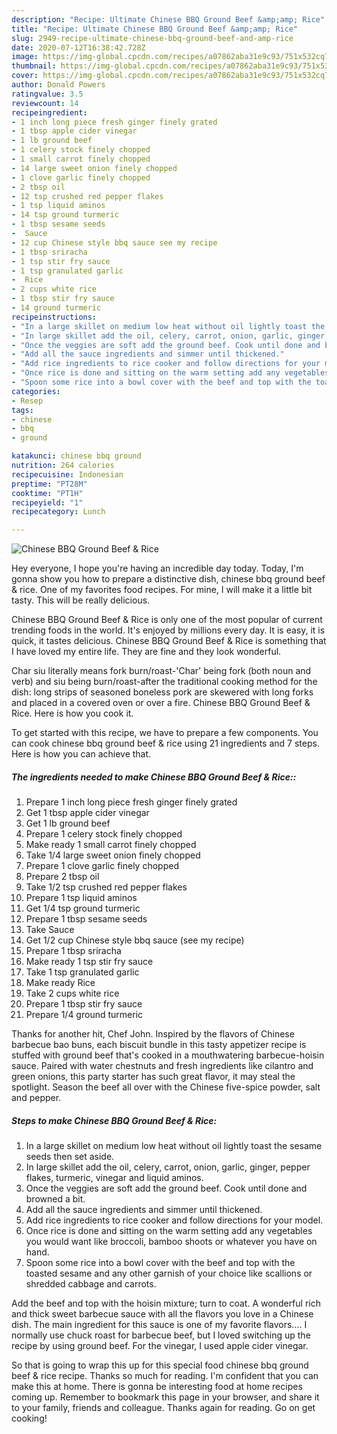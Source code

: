 ```yaml
---
description: "Recipe: Ultimate Chinese BBQ Ground Beef &amp;amp; Rice"
title: "Recipe: Ultimate Chinese BBQ Ground Beef &amp;amp; Rice"
slug: 2949-recipe-ultimate-chinese-bbq-ground-beef-and-amp-rice
date: 2020-07-12T16:38:42.728Z
image: https://img-global.cpcdn.com/recipes/a07862aba31e9c93/751x532cq70/chinese-bbq-ground-beef-rice-recipe-main-photo.jpg
thumbnail: https://img-global.cpcdn.com/recipes/a07862aba31e9c93/751x532cq70/chinese-bbq-ground-beef-rice-recipe-main-photo.jpg
cover: https://img-global.cpcdn.com/recipes/a07862aba31e9c93/751x532cq70/chinese-bbq-ground-beef-rice-recipe-main-photo.jpg
author: Donald Powers
ratingvalue: 3.5
reviewcount: 14
recipeingredient:
- 1 inch long piece fresh ginger finely grated
- 1 tbsp apple cider vinegar
- 1 lb ground beef
- 1 celery stock finely chopped
- 1 small carrot finely chopped
- 14 large sweet onion finely chopped
- 1 clove garlic finely chopped
- 2 tbsp oil
- 12 tsp crushed red pepper flakes
- 1 tsp liquid aminos
- 14 tsp ground turmeric
- 1 tbsp sesame seeds
-  Sauce
- 12 cup Chinese style bbq sauce see my recipe
- 1 tbsp sriracha
- 1 tsp stir fry sauce
- 1 tsp granulated garlic
-  Rice
- 2 cups white rice
- 1 tbsp stir fry sauce
- 14 ground turmeric
recipeinstructions:
- "In a large skillet on medium low heat without oil lightly toast the sesame seeds then set aside."
- "In large skillet add the oil, celery, carrot, onion, garlic, ginger, pepper flakes, turmeric, vinegar and liquid aminos."
- "Once the veggies are soft add the ground beef. Cook until done and browned a bit."
- "Add all the sauce ingredients and simmer until thickened."
- "Add rice ingredients to rice cooker and follow directions for your model."
- "Once rice is done and sitting on the warm setting add any vegetables you would want like broccoli, bamboo shoots or whatever you have on hand."
- "Spoon some rice into a bowl cover with the beef and top with the toasted sesame and any other garnish of your choice like scallions or shredded cabbage and carrots."
categories:
- Resep
tags:
- chinese
- bbq
- ground

katakunci: chinese bbq ground
nutrition: 264 calories
recipecuisine: Indonesian
preptime: "PT28M"
cooktime: "PT1H"
recipeyield: "1"
recipecategory: Lunch

---
```



![Chinese BBQ Ground Beef &amp; Rice](https://img-global.cpcdn.com/recipes/a07862aba31e9c93/751x532cq70/chinese-bbq-ground-beef-rice-recipe-main-photo.jpg)

Hey everyone, I hope you're having an incredible day today. Today, I'm gonna show you how to prepare a distinctive dish, chinese bbq ground beef &amp; rice. One of my favorites food recipes. For mine, I will make it a little bit tasty. This will be really delicious.

Chinese BBQ Ground Beef &amp; Rice is only one of the most popular of current trending foods in the world. It's enjoyed by millions every day. It is easy, it is quick, it tastes delicious. Chinese BBQ Ground Beef &amp; Rice is something that I have loved my entire life. They are fine and they look wonderful.

Char siu literally means fork burn/roast-&#39;Char&#39; being fork (both noun and verb) and siu being burn/roast-after the traditional cooking method for the dish: long strips of seasoned boneless pork are skewered with long forks and placed in a covered oven or over a fire. Chinese BBQ Ground Beef &amp; Rice. Here is how you cook it.


To get started with this recipe, we have to prepare a few components. You can cook chinese bbq ground beef &amp; rice using 21 ingredients and 7 steps. Here is how you can achieve that.

##### The ingredients needed to make Chinese BBQ Ground Beef &amp; Rice::

1. Prepare 1 inch long piece fresh ginger finely grated
1. Get 1 tbsp apple cider vinegar
1. Get 1 lb ground beef
1. Prepare 1 celery stock finely chopped
1. Make ready 1 small carrot finely chopped
1. Take 1/4 large sweet onion finely chopped
1. Prepare 1 clove garlic finely chopped
1. Prepare 2 tbsp oil
1. Take 1/2 tsp crushed red pepper flakes
1. Prepare 1 tsp liquid aminos
1. Get 1/4 tsp ground turmeric
1. Prepare 1 tbsp sesame seeds
1. Take  Sauce
1. Get 1/2 cup Chinese style bbq sauce (see my recipe)
1. Prepare 1 tbsp sriracha
1. Make ready 1 tsp stir fry sauce
1. Take 1 tsp granulated garlic
1. Make ready  Rice
1. Take 2 cups white rice
1. Prepare 1 tbsp stir fry sauce
1. Prepare 1/4 ground turmeric


Thanks for another hit, Chef John. Inspired by the flavors of Chinese barbecue bao buns, each biscuit bundle in this tasty appetizer recipe is stuffed with ground beef that&#39;s cooked in a mouthwatering barbecue-hoisin sauce. Paired with water chestnuts and fresh ingredients like cilantro and green onions, this party starter has such great flavor, it may steal the spotlight. Season the beef all over with the Chinese five-spice powder, salt and pepper. 

##### Steps to make Chinese BBQ Ground Beef &amp; Rice:

1. In a large skillet on medium low heat without oil lightly toast the sesame seeds then set aside.
1. In large skillet add the oil, celery, carrot, onion, garlic, ginger, pepper flakes, turmeric, vinegar and liquid aminos.
1. Once the veggies are soft add the ground beef. Cook until done and browned a bit.
1. Add all the sauce ingredients and simmer until thickened.
1. Add rice ingredients to rice cooker and follow directions for your model.
1. Once rice is done and sitting on the warm setting add any vegetables you would want like broccoli, bamboo shoots or whatever you have on hand.
1. Spoon some rice into a bowl cover with the beef and top with the toasted sesame and any other garnish of your choice like scallions or shredded cabbage and carrots.


Add the beef and top with the hoisin mixture; turn to coat. A wonderful rich and thick sweet barbecue sauce with all the flavors you love in a Chinese dish. The main ingredient for this sauce is one of my favorite flavors…. I normally use chuck roast for barbecue beef, but I loved switching up the recipe by using ground beef. For the vinegar, I used apple cider vinegar. 

So that is going to wrap this up for this special food chinese bbq ground beef &amp; rice recipe. Thanks so much for reading. I'm confident that you can make this at home. There is gonna be interesting food at home recipes coming up. Remember to bookmark this page in your browser, and share it to your family, friends and colleague. Thanks again for reading. Go on get cooking!
